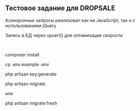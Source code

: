 ## Тестовое задание для DROPSALE
<p>Асинхронные запросы реализовал как на JavaScript, так и с использованием jQuery</p>
<p>Запись в БД через upsert() для оптимизации скорости</p>
<br>
<p>composer install</p>
<p>cp .env.example .env</p>
<p>php artisan key:generate</p>
<p>php artisan migrate</p>
<p>или</p>
<p>php artisan migrate:fresh</p>
